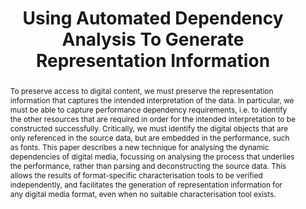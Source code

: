 ---
abstract: To preserve access to digital content, we must preserve the representation
  information that captures the intended interpretation of the data. In particular,
  we must be able to capture performance dependency requirements, i.e. to identify
  the other resources that are required in order for the intended interpretation to
  be constructed successfully. Critically, we must identify the digital objects that
  are only referenced in the source data, but are embedded in the performance, such
  as fonts. This paper describes a new technique for analysing the dynamic dependencies
  of digital media, focussing on analysing the process that underlies the performance,
  rather than parsing and deconstructing the source data. This allows the results
  of format-specific characterisation tools to be verified independently, and facilitates
  the generation of representation information for any digital media format, even
  when no suitable characterisation tool exists.
creators:
- Andrew N. Jackson
date: null
document_url: https://services.phaidra.univie.ac.at/api/object/o:294238/download
grand_parent: iPRES
institutions: []
keywords:
- singapore
landing_page_url: https://phaidra.univie.ac.at/o:294238
language: eng
layout: publication
license: CC BY-SA 3.0 AT
notes_url: null
parent: iPRES 2011
publication_type: paper
size: 580383
slides_url: null
source_name: iPRES
stream_url: null
title: Using Automated Dependency Analysis To Generate Representation Information
year: 2011
---